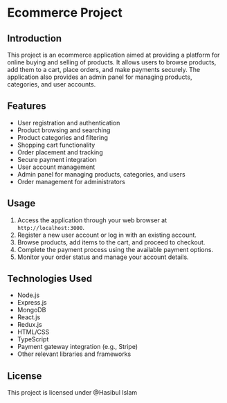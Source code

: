 # Ecommerce Project

## Introduction

This project is an ecommerce application aimed at providing a platform for online buying and selling of products. It allows users to browse products, add them to a cart, place orders, and make payments securely. The application also provides an admin panel for managing products, categories, and user accounts.

## Features

- User registration and authentication
- Product browsing and searching
- Product categories and filtering
- Shopping cart functionality
- Order placement and tracking
- Secure payment integration
- User account management
- Admin panel for managing products, categories, and users
- Order management for administrators

## Usage

1. Access the application through your web browser at `http://localhost:3000`.
2. Register a new user account or log in with an existing account.
3. Browse products, add items to the cart, and proceed to checkout.
4. Complete the payment process using the available payment options.
5. Monitor your order status and manage your account details.

## Technologies Used

- Node.js
- Express.js
- MongoDB
- React.js
- Redux.js
- HTML/CSS
- TypeScript
- Payment gateway integration (e.g., Stripe)
- Other relevant libraries and frameworks

## License

This project is licensed under @Hasibul Islam
